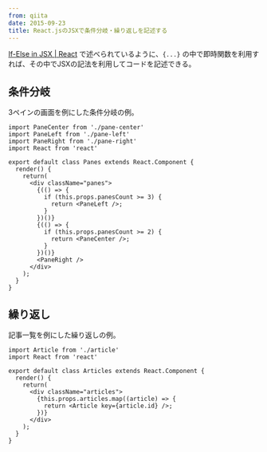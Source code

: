 ```yaml
---
from: qiita
date: 2015-09-23
title: React.jsのJSXで条件分岐・繰り返しを記述する
---
```


[If-Else in JSX | React](https://facebook.github.io/react/tips/if-else-in-JSX.html) で述べられているように、`{...}` の中で即時関数を利用すれば、その中でJSXの記法を利用してコードを記述できる。

## 条件分岐
3ペインの画面を例にした条件分岐の例。

```
import PaneCenter from './pane-center'
import PaneLeft from './pane-left'
import PaneRight from './pane-right'
import React from 'react'

export default class Panes extends React.Component {
  render() {
    return(
      <div className="panes">
        {(() => {
          if (this.props.panesCount >= 3) {
            return <PaneLeft />;
          }
        })()}
        {(() => {
          if (this.props.panesCount >= 2) {
            return <PaneCenter />;
          }
        })()}
        <PaneRight />
      </div>
    );
  }
}
```

## 繰り返し
記事一覧を例にした繰り返しの例。

```
import Article from './article'
import React from 'react'

export default class Articles extends React.Component {
  render() {
    return(
      <div className="articles">
        {this.props.articles.map((article) => {
          return <Article key={article.id} />;
        })}
      </div>
    );
  }
}
```
